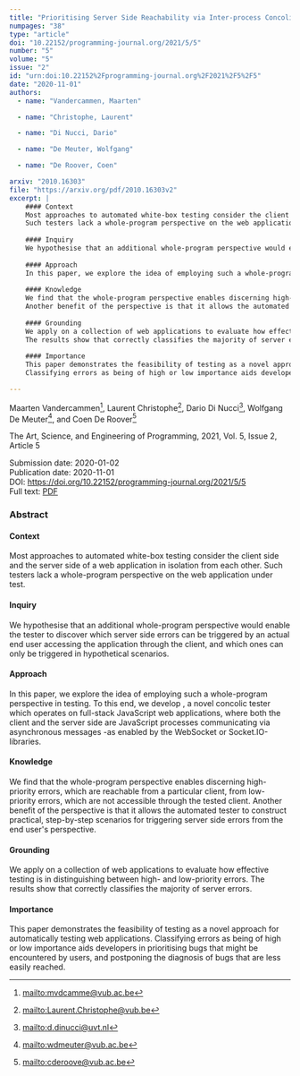 ```yaml
---
title: "Prioritising Server Side Reachability via Inter-process Concolic Testing"
numpages: "38"
type: "article"
doi: "10.22152/programming-journal.org/2021/5/5"
number: "5"
volume: "5"
issue: "2"
id: "urn:doi:10.22152%2Fprogramming-journal.org%2F2021%2F5%2F5"
date: "2020-11-01"
authors: 
  - name: "Vandercammen, Maarten"

  - name: "Christophe, Laurent"

  - name: "Di Nucci, Dario"

  - name: "De Meuter, Wolfgang"

  - name: "De Roover, Coen"

arxiv: "2010.16303"
file: "https://arxiv.org/pdf/2010.16303v2"
excerpt: |
    #### Context
    Most approaches to automated white-box testing consider the client side and the server side of a web application in isolation from each other.
    Such testers lack a whole-program perspective on the web application under test.
    
    #### Inquiry
    We hypothesise that an additional whole-program perspective would enable the tester to discover which server side errors can be triggered by an actual end user accessing the application through the client, and which ones can only be triggered in hypothetical scenarios.
    	
    #### Approach
    In this paper, we explore the idea of employing such a whole-program perspective in  testing. To this end, we develop , a novel concolic tester which operates on full-stack JavaScript web applications, where both the client and the server side are JavaScript processes communicating via asynchronous messages -as enabled by the WebSocket or Socket.IO-libraries.
    
    #### Knowledge
    We find that the whole-program perspective enables discerning high-priority errors, which are reachable from a particular client, from low-priority errors, which are not accessible through the tested client.
    Another benefit of the perspective is that it allows the automated tester to construct practical, step-by-step scenarios for triggering server side errors from the end user's perspective.
    
    #### Grounding
    We apply on a collection of web applications to evaluate how effective testing is in distinguishing between high- and low-priority errors.
    The results show that correctly classifies the majority of server errors.
    
    #### Importance
    This paper demonstrates the feasibility of testing as a novel approach for automatically testing web applications.
    Classifying errors as being of high or low importance aids developers in prioritising bugs that might be encountered by users, and postponing the diagnosis of bugs that are less easily reached.

---
```

Maarten Vandercammen[^1], Laurent Christophe[^2], Dario Di Nucci[^3], Wolfgang De Meuter[^4], and Coen De Roover[^5]

The Art, Science, and Engineering of Programming, 2021, Vol. 5, Issue 2, Article 5

Submission date: 2020-01-02  
Publication date: 2020-11-01  
DOI: <https://doi.org/10.22152/programming-journal.org/2021/5/5>  
Full text: [PDF](https://arxiv.org/pdf/2010.16303v2)  


### Abstract
#### Context
Most approaches to automated white-box testing consider the client side and the server side of a web application in isolation from each other.
Such testers lack a whole-program perspective on the web application under test.

#### Inquiry
We hypothesise that an additional whole-program perspective would enable the tester to discover which server side errors can be triggered by an actual end user accessing the application through the client, and which ones can only be triggered in hypothetical scenarios.
	
#### Approach
In this paper, we explore the idea of employing such a whole-program perspective in  testing. To this end, we develop , a novel concolic tester which operates on full-stack JavaScript web applications, where both the client and the server side are JavaScript processes communicating via asynchronous messages -as enabled by the WebSocket or Socket.IO-libraries.

#### Knowledge
We find that the whole-program perspective enables discerning high-priority errors, which are reachable from a particular client, from low-priority errors, which are not accessible through the tested client.
Another benefit of the perspective is that it allows the automated tester to construct practical, step-by-step scenarios for triggering server side errors from the end user's perspective.

#### Grounding
We apply on a collection of web applications to evaluate how effective testing is in distinguishing between high- and low-priority errors.
The results show that correctly classifies the majority of server errors.

#### Importance
This paper demonstrates the feasibility of testing as a novel approach for automatically testing web applications.
Classifying errors as being of high or low importance aids developers in prioritising bugs that might be encountered by users, and postponing the diagnosis of bugs that are less easily reached.



[^1]: <mailto:mvdcamme@vub.ac.be>
[^2]: <mailto:Laurent.Christophe@vub.be>
[^3]: <mailto:d.dinucci@uvt.nl>
[^4]: <mailto:wdmeuter@vub.ac.be>
[^5]: <mailto:cderoove@vub.ac.be>
